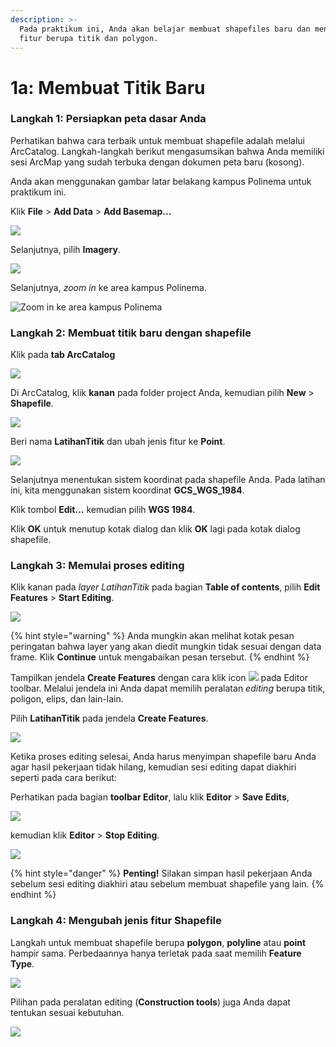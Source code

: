 ```yaml
---
description: >-
  Pada praktikum ini, Anda akan belajar membuat shapefiles baru dan menambahkan
  fitur berupa titik dan polygon.
---
```


# 1a: Membuat Titik Baru

### Langkah 1: Persiapkan peta dasar Anda

Perhatikan bahwa cara terbaik untuk membuat shapefile adalah melalui ArcCatalog. Langkah-langkah berikut mengasumsikan bahwa Anda memiliki sesi ArcMap yang sudah terbuka dengan dokumen peta baru \(kosong\).

Anda akan menggunakan gambar latar belakang kampus Polinema untuk praktikum ini.

Klik **File** &gt; **Add Data** &gt; **Add Basemap...**

![](../../.gitbook/assets/image002.png)

Selanjutnya, pilih **Imagery**.

![](../../.gitbook/assets/add-basemap2.jpg)

Selanjutnya, _zoom in_ ke area kampus Polinema.

![Zoom in ke area kampus Polinema](../../.gitbook/assets/zoom-in-polinema.jpg)

### Langkah 2: Membuat titik baru dengan shapefile

Klik pada **tab ArcCatalog**

![](../../.gitbook/assets/catalog.jpg)

Di ArcCatalog, klik **kanan** pada folder project Anda, kemudian pilih **New** &gt; **Shapefile**.

![](../../.gitbook/assets/shapefile.jpg)

Beri nama **LatihanTitik** dan ubah jenis fitur ke **Point**.

![](../../.gitbook/assets/latihantitik.jpg)

Selanjutnya menentukan sistem koordinat pada shapefile Anda. Pada latihan ini, kita menggunakan sistem koordinat **GCS\_WGS\_1984**.

Klik tombol **Edit...** kemudian pilih **WGS 1984**.

Klik **OK** untuk menutup kotak dialog dan klik **OK** lagi pada kotak dialog shapefile.

### Langkah 3: Memulai proses editing

Klik kanan pada _layer LatihanTitik_ pada bagian **Table of contents**, pilih **Edit Features** &gt; **Start Editing**.

![](../../.gitbook/assets/start-editing.jpg)

{% hint style="warning" %}
Anda mungkin akan melihat kotak pesan peringatan bahwa layer yang akan diedit mungkin tidak sesuai dengan data frame. Klik **Continue** untuk mengabaikan pesan tersebut.
{% endhint %}

Tampilkan jendela **Create Features** dengan cara klik icon ![](../../.gitbook/assets/icon-create-feature.jpg) pada Editor toolbar. Melalui jendela ini Anda dapat memilih peralatan _editing_ berupa titik, poligon, elips, dan lain-lain.

Pilih **LatihanTitik** pada jendela **Create Features**.

![](../../.gitbook/assets/create-feature-latihan.jpg)

Ketika proses editing selesai, Anda harus menyimpan shapefile baru Anda agar hasil pekerjaan tidak hilang, kemudian sesi editing dapat diakhiri seperti pada cara berikut:

Perhatikan pada bagian **toolbar Editor**, lalu klik **Editor** &gt; **Save Edits**,

![](../../.gitbook/assets/save-edits.jpg)

kemudian klik **Editor** &gt; **Stop Editing**.

![](../../.gitbook/assets/stop-editing.jpg)

{% hint style="danger" %}
**Penting!** Silakan simpan hasil pekerjaan Anda sebelum sesi editing diakhiri atau sebelum membuat shapefile yang lain.
{% endhint %}

### Langkah 4: Mengubah jenis fitur Shapefile

Langkah untuk membuat shapefile berupa **polygon**, **polyline** atau **point** hampir sama. Perbedaannya hanya terletak pada saat memilih **Feature Type**.

![](../../.gitbook/assets/new-shp.jpg)

Pilihan pada peralatan editing \(**Construction tools**\) juga Anda dapat tentukan sesuai kebutuhan.

![](../../.gitbook/assets/construction-tools.jpg)

